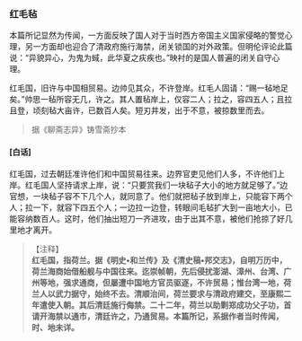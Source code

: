 <script type="text/javascript">
    var head = document.getElementsByTagName('head')[0];
    cssURL = '/public/liao.css';
    linkTag = document.createElement('link');
    linkTag.href = cssURL;
    linkTag.setAttribute('type','text/css');
    linkTag.setAttribute('rel','stylesheet');
    head.appendChild(linkTag);
</script>
### 红毛毡

本篇所记显然为传闻，一方面反映了国人对于当时西方帝国主义国家侵略的警觉心理，另一方面却也迎合了清政府施行海禁，闭关锁国的对外政策。但明伦评论此篇说：“异貌异心，为鬼为蜮，此华夏之疢疾也。”映衬的是国人普遍的闭关自守心理。

红毛国，旧许与中国相贸易。边帅见其众，不许登岸。红毛人固请：“赐一毡地足矣。”帅思一毡所容无几，许之。其人置毡岸上，仅容二人；拉之，容四五人；且拉且登，顷刻毡大亩许，已数百人矣。短刃井发，出于不意，被掠数里而去。

</section>

> 据《聊斋志异》铸雪斋抄本

#### [白话]
<aside>

红毛国，过去朝廷准许他们和中国贸易往来。边界官吏见他们人多，不许他们上岸。红毛国人坚持请求上岸，说：“只要赏我们一块毡子大小的地方就足够了。”边官想，一块毡子容不下几个人，就同意了。他们就把毡子放到岸上，只能容下两个人；拉一下，就容下四五个人；一边拉一边登，转眼间毛毡扩大到一亩地大小，已能容纳数百人。这时，他们抽出短刀一齐进攻，由于出其不意，被他们抢掠了好几里地才离开。

</aside>

> 【注释】  
<b>红毛国，指荷兰。据《明史•和兰传》及《清史稿•邦交志》，自明万历中，荷兰海商始借船舰与中国往来。迄崇帧朝，先后侵扰澎湖、漳州、台湾、广州等地，强求通商，但屡遭中国地方官员驱逐，不许贸易；惟台湾一地，荷兰人以武力据守，始终不去。清顺治间，荷兰要求与清政府建交，至康熙二年遣使入朝。其后清廷施行侮禁。二十二年，荷兰以助剿郑成功父子功，首请开海禁以通市，清廷许之，乃通贸易。本篇所记，系据作者当时传闻，时、地未详。  
